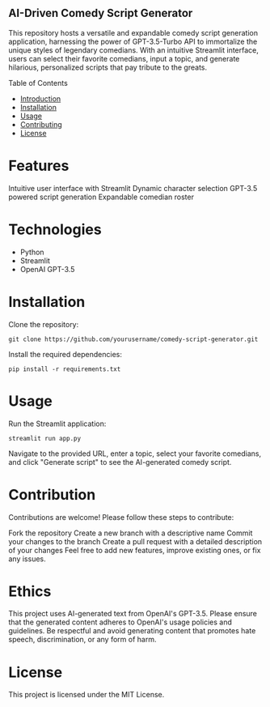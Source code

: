 ## AI-Driven Comedy Script Generator
This repository hosts a versatile and expandable comedy script generation application, harnessing the power of GPT-3.5-Turbo API to immortalize the unique styles of legendary comedians. With an intuitive Streamlit interface, users can select their favorite comedians, input a topic, and generate hilarious, personalized scripts that pay tribute to the greats.

Table of Contents
- [Introduction](#introduction)
- [Installation](#installation)
- [Usage](#usage)
- [Contributing](#contributing)
- [License](#license)
# Features
Intuitive user interface with Streamlit
Dynamic character selection
GPT-3.5 powered script generation
Expandable comedian roster
# Technologies
* Python
* Streamlit
* OpenAI GPT-3.5
# Installation
Clone the repository:
```
git clone https://github.com/yourusername/comedy-script-generator.git
```
Install the required dependencies:
```
pip install -r requirements.txt
```
# Usage
Run the Streamlit application:

```
streamlit run app.py
```
Navigate to the provided URL, enter a topic, select your favorite comedians, and click "Generate script" to see the AI-generated comedy script.

# Contribution
Contributions are welcome! Please follow these steps to contribute:

Fork the repository
Create a new branch with a descriptive name
Commit your changes to the branch
Create a pull request with a detailed description of your changes
Feel free to add new features, improve existing ones, or fix any issues.

# Ethics
This project uses AI-generated text from OpenAI's GPT-3.5. Please ensure that the generated content adheres to OpenAI's usage policies and guidelines. Be respectful and avoid generating content that promotes hate speech, discrimination, or any form of harm.

# License
This project is licensed under the MIT License.
